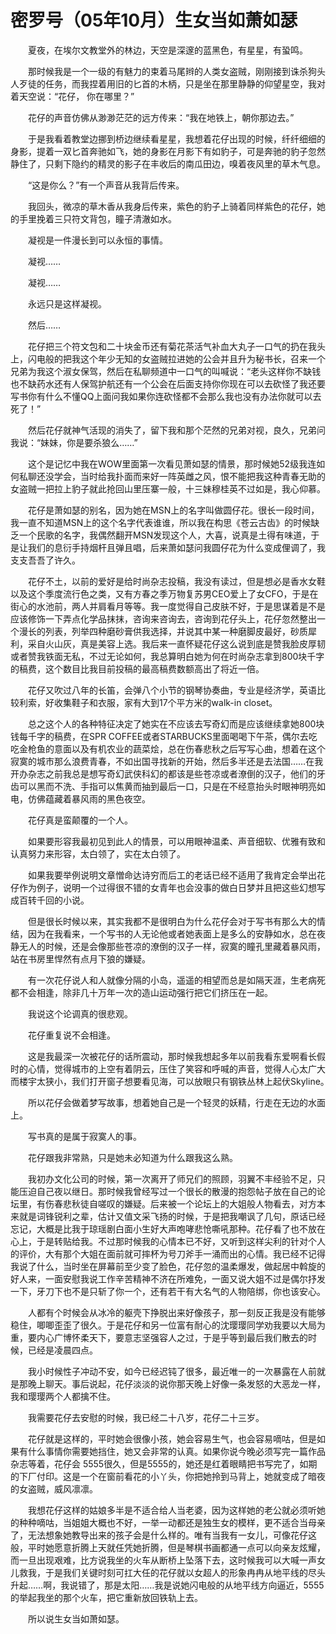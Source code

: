 # 密罗号（05年10月）生女当如萧如瑟

　　夏夜，在埃尔文教堂外的林边，天空是深邃的蓝黑色，有星星，有蛩鸣。　

　　那时候我是一个一级的有魅力的束着马尾辫的人类女盗贼，刚刚接到诛杀狗头人歹徒的任务，而我捏着用旧的匕首的木柄，只是坐在那里静静的仰望星空，我对着天空说：“花仔， 你在哪里？”　

　　花仔的声音仿佛从渺渺茫茫的远方传来：“我在地铁上，朝你那边去。”　

　　于是我看着教堂边挪到桥边继续看星星，我想着花仔出现的时候，纤纤细细的身影，提着一双匕首奔驰如飞，她的身影在月影下有如豹子，可是奔驰的豹子忽然静住了，只剩下隐约的精灵的影子在丰收后的南瓜田边，嗅着夜风里的草木气息。　

　　“这是你么？”有一个声音从我背后传来。　

　　我回头，微凉的草木香从我身后传来，紫色的豹子上骑着同样紫色的花仔，她的手里挽着三只符文背包，瞳子清澈如水。　

　　凝视是一件漫长到可以永恒的事情。　

　　凝视……　

　　凝视……　

　　永远只是这样凝视。　

　　然后……　

　　花仔把三个符文包和二十块金币还有菊花茶活气补血大丸子一口气的扔在我头上，闪电般的把我这个年少无知的女盗贼拉进她的公会并且升为秘书长，召来一个兄弟为我这个淑女保驾，然后在私聊频道中一口气的叫喊说：“老头这样你不缺钱也不缺药水还有人保驾护航还有一个公会在后面支持你你现在可以去砍怪了我还要写书你有什么不懂QQ上面问我如果你连砍怪都不会那么我也没有办法你就可以去死了！”　

　　然后花仔就神气活现的消失了，留下我和那个茫然的兄弟对视，良久，兄弟问我说：“妹妹，你是要杀狼么……”　

　　这个是记忆中我在WOW里面第一次看见萧如瑟的情景，那时候她52级我连如何私聊还没学会，当时给我扑面而来好一阵英雌之风，恨不能把我这种青春无助的女盗贼一把拉上豹子就此抢回山里压寨一般，十三妹穆桂英不过如是，我心仰慕。　

　　花仔是萧如瑟的别名，因为她在MSN上的名字叫做圆仔花。很长一段时间，我一直不知道MSN上的这个名字代表谁谁，所以我在构思《苍云古齿》的时候缺乏一个民歌的名字，我偶然翻开MSN发现这个人，大喜，说真是土得有味道，于是让我们的息衍手持烟杆且弹且唱，后来萧如瑟问我圆仔花为什么变成俚调了，我支支吾吾了许久。　

　　花仔不土，以前的爱好是给时尚杂志投稿，我没有读过，但是想必是香水女鞋以及这个季度流行色之类，又有方春之季万物复苏男CEO爱上了女CFO，于是在街心的水池前，两人并肩看月等等。我一度觉得自己皮肤不好，于是思谋着是不是应该修饰一下弄点化学品抹抹，咨询来咨询去，咨询到花仔头上，花仔忽然整出一个漫长的列表，列举四种磨砂膏供我选择，并说其中某一种磨脚皮最好，砂质犀利，采自火山灰，真是美容上选。我后来一直怀疑花仔这么说到底是赞我脸皮厚韧或者赞我铁面无私，不过无论如何，我总算明白她为何在时尚杂志拿到800块千字的稿费，这个数目比我目前投稿的最高稿费数额高出了将近一倍。　

　　花仔又吹过八年的长笛，会弹八个小节的钢琴协奏曲，专业是经济学，英语比较利索，好收集鞋子和衣服，家有大到17个平方米的walk-in closet。　

　　总之这个人的各种特征决定了她实在不应该去写奇幻而是应该继续拿她800块钱每千字的稿费，在SPR COFFEE或者STARBUCKS里面喝喝下午茶，偶尔去吃吃金枪鱼的意面以及有机农业的蔬菜烩，总在伤春悲秋之后写写心曲，想着在这个寂寞的城市那么浪费青春，不如出国寻找新的开始，然后多半还是去法国……在我开办杂志之前我总是想写奇幻武侠科幻的都该是些苍凉或者潦倒的汉子，他们的牙齿可以黑而不洗、手指可以焦黄而抽到最后一口，只是在不经意抬头时眼神明亮如电，仿佛蕴藏着暴风雨的黑色夜空。　

　　花仔真是蛮颠覆的一个人。　

　　如果要形容我最初见到此人的情景，可以用眼神温柔、声音细软、优雅有致和认真努力来形容，太白领了，实在太白领了。　

　　如果我要举例说明文章憎命达诗穷而后工的老话已经不适用了我肯定会举出花仔作为例子，说明一个过得很不错的女青年也会没事的做白日梦并且把这些幻想写成百转千回的小说。

　　但是很长时候以来，其实我都不是很明白为什么花仔会对于写书有那么大的情结，因为在我看来，一个写书的人无论他或者她表面上是多么的安静如水，总在夜静无人的时候，还是会像那些苍凉的潦倒的汉子一样，寂寞的瞳孔里藏着暴风雨，站在书房里悍然有点月下狼的嫌疑。　

　　有一次花仔说人和人就像分隔的小岛，遥遥的相望而总是如隔天涯，生老病死都不会相逢，除非几十万年一次的造山运动强行把它们挤压在一起。　

　　我说这个论调真的很悲观。　

　　花仔重复说不会相逢。　

　　这是我最深一次被花仔的话所震动，那时候我想起多年以前我看东爱啊看长假时的心情，觉得城市的上空有着阴云，压住了笑容和呼喊的声音，觉得人心太广大而楼宇太狭小，我们打开窗子想要看见海，可以放眼只有钢铁丛林上起伏Skyline。　

　　所以花仔会做着梦写故事，想着她自己是一个轻灵的妖精，行走在无边的水面上。　

　　写书真的是属于寂寞人的事。　

　　花仔跟我非常熟，只是她未必知道为什么跟我这么熟。　

　　我初办文化公司的时候，第一次离开了师兄们的照顾，羽翼不丰经验不足，只能压迫自己夜以继日。那时候我曾经写过一个很长的散漫的抱怨帖子放在自己的论坛里，有伤春悲秋徒自嗟叹的嫌疑。后来被一个论坛上的大姐般人物看去，对方本来就是词锋锐利之辈，估计又值文采飞扬的时候，于是把我嘲讽了几句，原话已经忘记，大概是比我于琼瑶剧白面小生好大声咆哮悲怆嘶吼那种。花仔看了也不放在心上，于是转贴给我。不过那时候我的心情本已不好，又听到这样尖利的针对个人的评价，大有那个大姐在面前就可摔杯为号刀斧手一涌而出的心情。我已经不记得我说了什么，当时坐在屏幕前至少变了脸色，花仔忽的温柔爆发，做起居中斡旋的好人来，一面安慰我说工作辛苦精神不济在所难免，一面又说大姐不过是偶尔抒发一下，牙刀下也不是只斩了你一个，还有若干有大名气的人物陪绑，你也该安心。　

　　人都有个时候会从冰冷的躯壳下挣脱出来好像孩子，那一刻反正我是没有能够稳住，唧唧歪歪了很久。于是花仔和另一位富有耐心的沈璎璎同学劝我要以大局为重，要内心广博怀柔天下，要意志坚强容人之过，于是乎等到最后我们散去的时候，已经是凌晨四点。　

　　我小时候性子冲动不安，如今已经迟钝了很多，最近唯一的一次暴露在人前就是那晚上聊天。事后说起，花仔淡淡的说你那天晚上好像一条发怒的大恶龙一样，我和璎璎两个人都擒不住。　

　　我需要花仔去安慰的时候，我已经二十八岁，花仔二十三岁。　

　　花仔就是这样的，平时她会很像小孩，她会容易生气，也会容易嘀咕，但是如果有什么事情你需要她挡住，她又会非常的认真。如果你说今晚必须写完一篇作品杂志等着，花仔会 5555很久，但是5555的，她还是红着眼睛把书写完了，如期的下厂付印。这是一个在窗前看花的小丫头，你把她拎到马背上，她就变成了暗夜的女盗贼，威风凛凛。　

　　我想花仔这样的姑娘多半是不适合给人当老婆，因为这样她的老公就必须听她的种种嘀咕，当姐姐大概也不好，一举一动都还是独生女的模样，更不适合当母亲了，无法想象她教导出来的孩子会是什么样的。唯有当我有一女儿，可像花仔这般，平时她愿意折腾上天就任凭她折腾，但是琴棋书画都通一点可以向亲友炫耀，而一旦出现艰难，比方说我坐的火车从断桥上坠落下去，这时候我可以大喊一声女儿救我，于是我们关键时刻可扛大任的花仔就以女超人的形象冉冉从地平线的尽头升起……啊，我说错了，那是太阳……我是说她闪电般的从地平线方向逼近，5555的举起我坐的那个火车，把它重新放回铁轨上去。　

　　所以说生女当如萧如瑟。
